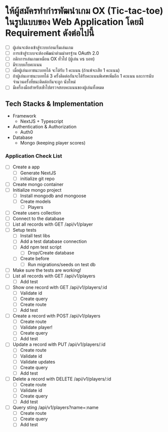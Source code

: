 # ให้ผู้สมัครทำกำรพัฒนำเกม OX (Tic-tac-toe) ในรูปแบบของ Web Application โดยมี Requirement ดังต่อไปนี้

- [ ] ผู้เล่นจะต้องเข้าสู่ระบบก่อนเริ่มเล่นเกม
- [ ] การเข้าสู่ระบบจะต้องพัฒนำตำมมำตรฐำน OAuth 2.0
- [ ] กติกการเล่นเกมเหมือน OX ทั่วไป (ผู้เล่น vs บอท)
- [ ] มีระบบเก็บคะแนน
- [ ] เมื่อผู้เล่นเอาชนะบอทได้ จะได้รับ 1 คะแนน (ถ้าแพ้จะเสีย 1 คะแนน)
- [ ] ถ้าผู้เล่นเอาชนะบอทได้ 3 ครั้งติดต่อกันจะได้รับคะแนนพิเศษเพิ่มอีก 1 คะแนน และการนับจำนวนครั้งที่ชนะติดต่อกันจะถูก นับใหม่
- [ ] มีเครื่องมือสำหรับเข้ำไปตรวจสอบคะแนนของผู้เล่นทั้งหมด

## Tech Stacks & Implementation

- Framework
  - NextJS + Typescript
- Authentication & Authorization
  - Auth0
- Database
  - Mongo (keeping player scores)

### Application Check List

- [ ] Create a app
  - [ ] Generate NextJS
  - [ ] initialize git repo
- [ ] Create mongo container
- [ ] Initialize mongo project
  - [ ] Install mongodb and mongoose
  - [ ] Create models
    - [ ] Players
- [ ] Create users collection
- [ ] Connect to the database
- [ ] List all records with GET /api/v1/player
- [ ] Setup tests
  - [ ] Install test libs
  - [ ] Add a test database connection
  - [ ] Add npm test script
    - [ ] Drop/Create database
  - [ ] Create before
    - [ ] Run migrations/seeds on test db
- [ ] Make sure the tests are working!
- [ ] List all records with GET /api/v1/players
  - [ ] Add test
- [ ] Show one record with GET /api/v1/players/:id
  - [ ] Validate id
  - [ ] Create query
  - [ ] Create route
  - [ ] Add test
- [ ] Create a record with POST /api/v1/players
  - [ ] Create route
  - [ ] Validate player!
  - [ ] Create query
  - [ ] Add test
- [ ] Update a record with PUT /api/v1/players/:id
  - [ ] Create route
  - [ ] Validate id
  - [ ] Validate updates
  - [ ] Create query
  - [ ] Add test
- [ ] Delete a record with DELETE /api/v1/players/:id
  - [ ] Create route
  - [ ] Validate id
  - [ ] Create query
  - [ ] Add test
- [ ] Query sting /api/v1/players?name=:name
  - [ ] Create route
  - [ ] Create query
  - [ ] Add test